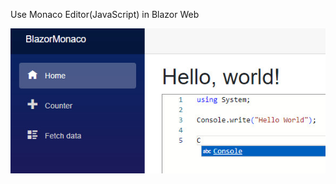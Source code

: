 Use Monaco Editor(JavaScript) in Blazor Web

![alt text](https://github.com/antonylu0826/BlazorMonacoEditor/blob/main/BlazorMonaco/image1.jpg)
